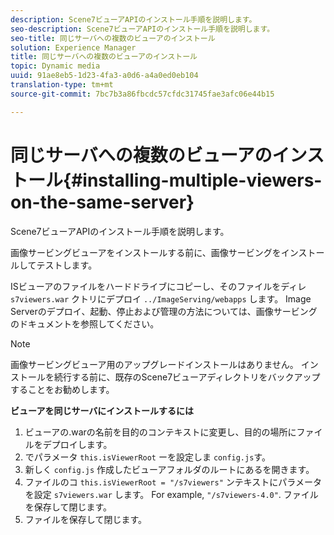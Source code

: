 ```yaml
---
description: Scene7ビューアAPIのインストール手順を説明します。
seo-description: Scene7ビューアAPIのインストール手順を説明します。
seo-title: 同じサーバへの複数のビューアのインストール
solution: Experience Manager
title: 同じサーバへの複数のビューアのインストール
topic: Dynamic media
uuid: 91ae8eb5-1d23-4fa3-a0d6-a4a0ed0eb104
translation-type: tm+mt
source-git-commit: 7bc7b3a86fbcdc57cfdc31745fae3afc06e44b15

---
```



# 同じサーバへの複数のビューアのインストール{#installing-multiple-viewers-on-the-same-server}

Scene7ビューアAPIのインストール手順を説明します。

画像サービングビューアをインストールする前に、画像サービングをインストールしてテストします。

ISビューアのファイルをハードドライブにコピーし、そのファイルをディレ `s7viewers.war` クトリにデプロイ `../ImageServing/webapps` します。 Image Serverのデプロイ、起動、停止および管理の方法については、画像サービングのドキュメントを参照してください。

>[!NOTE]
>
>画像サービングビューア用のアップグレードインストールはありません。 インストールを続行する前に、既存のScene7ビューアディレクトリをバックアップすることをお勧めします。

**ビューアを同じサーバにインストールするには**

1. ビューアの.warの名前を目的のコンテキストに変更し、目的の場所にファイルをデプロイします。
1. でパラメータ `this.isViewerRoot` ーを設定しま `config.js`す。
1. 新しく `config.js` 作成したビューアフォルダのルートにあるを開きます。
1. ファイルのコ `this.isViewerRoot = "/s7viewers"` ンテキストにパラメータを設定 `s7viewers.war` します。 For example, `"/s7viewers-4.0"`. ファイルを保存して閉じます。
1. ファイルを保存して閉じます。
